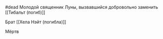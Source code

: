 #dead 
Молодой священник Луны, вызвавшийся добровольно заменить [[Тибальт (погиб)]]

Брат [[Хела Нэйт (погибла)]]

Мёртв
